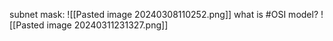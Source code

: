 subnet mask:
![[Pasted image 20240308110252.png]]
what is #OSI model?
![[Pasted image 20240311231327.png]]